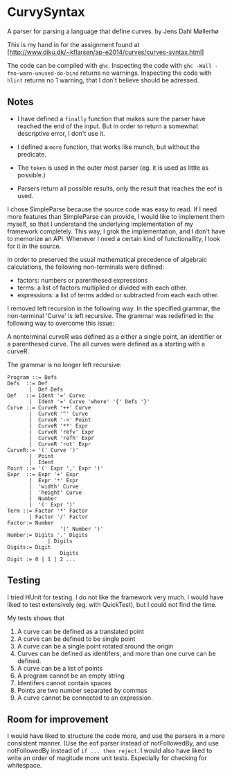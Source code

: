 CurvySyntax
=========================
A parser for parsing a language that define curves.
by Jens Dahl Møllerhø

This is my hand in for the assignment found at [http://www.diku.dk/~kflarsen/ap-e2014/curves/curves-syntax.html]

The code can be compiled with `ghc`.
Inspecting the code with `ghc -Wall -fno-warn-unused-do-bind` returns no warnings.
Inspecting the code with `hlint` returns no 1 warning, that I don't believe should be adressed.

Notes
-----
- I have defined a `finally` function that makes sure the parser have reached the end of the input. But in order to return a somewhat descriptive error, I don't use it.

- I defined a `more` function, that works like munch, but without the predicate.

- The `token` is used in the outer most parser (eg. it is used as little as possible.)

- Parsers return all possible results, only the result that reaches the eof is used.

I chose SimpleParse because the source code was easy to read. If I need more
features than SimpleParse can provide, I would like to implement them myself,
so that I understand the underlying implementation of my framework completely.
This way, I grok the implementation, and I don't have to memorize an API. 
Whenever I need a certain kind of functionallity, I look for it in the source.

In order to preserved the usual mathematical precedence of algebraic
calculations, the following non-terminals were defined:
- factors: numbers or parenthesed expressions
- terms: a list of factors multiplied or divided with each other.
- expressions: a list of terms added or subtracted from each each other.

I removed left recursion in the following way.
In the specified grammar, the non-terminal 'Curve' is left recursive. The grammar
was redefined in the following way to overcome this issue:

A nonterminal curveR was defined as a either a single point, an identifier or
a parenthesed curve. The all curves were defined as a starting with a curveR.

The grammar is no longer left recursive:
```
Program ::= Defs
Defs  ::= Def
       |  Def Defs
Def   ::= Ident '=' Curve
       |  Ident '=' Curve 'where' '{' Defs '}'
Curve ::= CurveR '++' Curve
       |  CurveR '^' Curve
       |  CurveR '->' Point
       |  CurveR '**' Expr
       |  CurveR 'refv' Expr
       |  CurveR 'refh' Expr
       |  CurveR 'rot' Expr
CurveR::= '(' Curve ')'
       |  Point
       |  Ident
Point ::= '(' Expr ',' Expr ')'
Expr  ::= Expr '+' Expr
       |  Expr '*' Expr
       |  'width' Curve
       |  'height' Curve
       |  Number
       |  '(' Expr ')'
Term ::= Factor '*' Factor
       | Factor '/' Factor
Factor:= Number
				 '(' Number ')'
Number:= Digits '.' Digits
			 | Digits
Digits:= Digit
				 Digits
Digit := 0 | 1 | 2 ...
```

Testing
-------
I tried HUnit for testing. I do not like the framework very much. I would have
liked to test extensively (eg. with QuickTest), but I could not find the time.

My tests shows that
1. A curve can be defined as a translated point
2. A curve can be defined to be single point
3. A curve can be a single point rotated around the origin
4. Curves can be defined as identifers, and more than one curve can be defined.
5. A curve can be a list of points
6. A program cannot be an empty string
7. Identifers cannot contain spaces
8. Points are two number separated by commas
9. A curve cannot be connected to an expression.

Room for improvement
--------------------
I would have liked to structure the code more, and use the parsers in a more
consistent manner. (Use the eof parser instead of notFollowedBy, and use
notFollowedBy instead of `if ... then reject`. I would also have liked to write
an order of magitude more unit tests. Especially for checking for whitespace.
